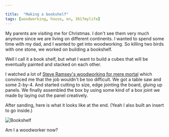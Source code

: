 ```yaml
---

title:  "Making a bookshelf"
tags: [woodworking, house, en, 3617mylife]
---
```




My parents are visiting me for Christmas. I don't see them very much
anymore since we are living on different continents. I wanted to spend
some time with my dad, and I wanted to get into woodworking. So
killing two birds with one stone, we worked on building a bookshelf.

Well I call it a book shelf, but what I want to build a cubes that
will be eventually painted and stacked on each other.

I watched a lot of [Steve Ramsey's woodworking for mere
mortal](https://www.youtube.com/user/stevinmarin/videos) which
convinced me that the job wouldn't be too difficult. We got a table
saw and some 2-by-4. And started cutting to size, edge jointing the
board, gluing up panels. We finally assembled the box by using some
kind of a box joint we made by laying out the panel creatively.

After sanding, here is what it looks like at the end. (Yeah I also
built an insert to go inside.)

![Bookshelf](/blog/data/documents/woodworking/2019-12-bookshelf-1/20191227_160256.jpg )

Am I a woodworker now?
